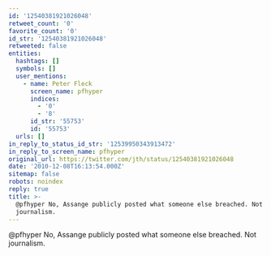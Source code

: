 ```yaml
---
id: '12540381921026048'
retweet_count: '0'
favorite_count: '0'
id_str: '12540381921026048'
retweeted: false
entities:
  hashtags: []
  symbols: []
  user_mentions:
    - name: Peter Fleck
      screen_name: pfhyper
      indices:
        - '0'
        - '8'
      id_str: '55753'
      id: '55753'
  urls: []
in_reply_to_status_id_str: '12539950343913472'
in_reply_to_screen_name: pfhyper
original_url: https://twitter.com/jth/status/12540381921026048
date: '2010-12-08T16:13:54.000Z'
sitemap: false
robots: noindex
reply: true
title: >-
  @pfhyper No, Assange publicly posted what someone else breached. Not
  journalism.
---
```


@pfhyper No, Assange publicly posted what someone else breached. Not journalism.